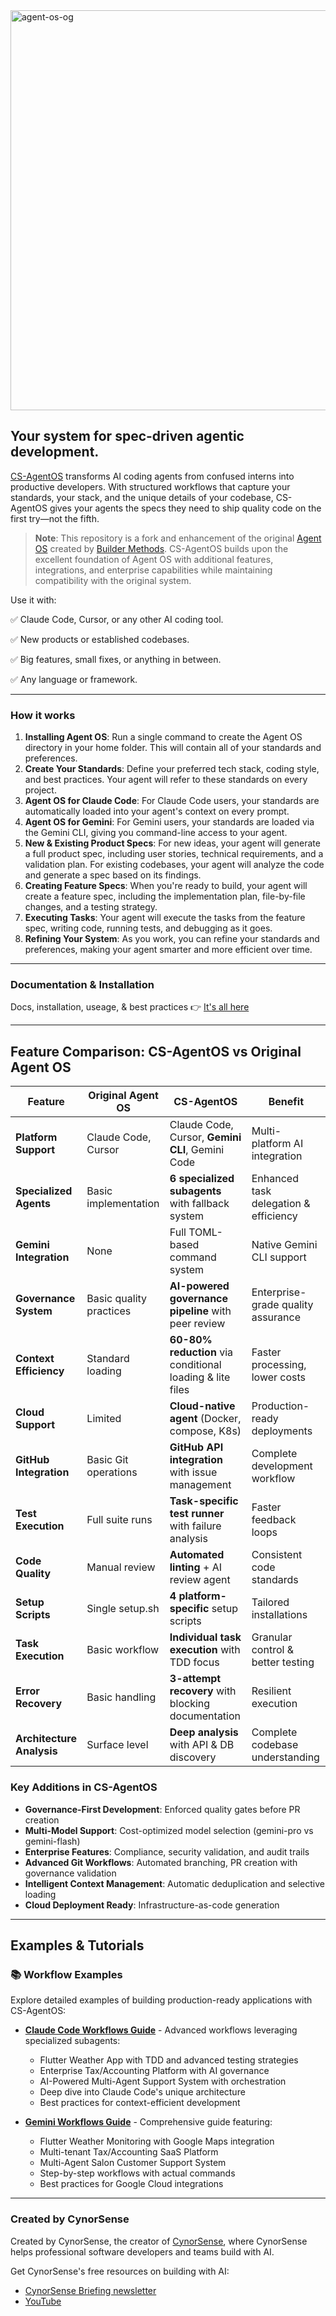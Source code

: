 <img width="1280" height="640" alt="agent-os-og" src="https://github.com/user-attachments/assets/e897628e-7063-4bab-a69a-7bb6d7ac8403" />

## Your system for spec-driven agentic development.

[CS-AgentOS](https://cynorsense.com/CS-AgentOS) transforms AI coding agents from confused interns into productive developers. With structured workflows that capture your standards, your stack, and the unique details of your codebase, CS-AgentOS gives your agents the specs they need to ship quality code on the first try—not the fifth.

> **Note**: This repository is a fork and enhancement of the original [Agent OS](https://github.com/buildermethods/agent-os) created by [Builder Methods](https://github.com/buildermethods). CS-AgentOS builds upon the excellent foundation of Agent OS with additional features, integrations, and enterprise capabilities while maintaining compatibility with the original system.

Use it with:

✅ Claude Code, Cursor, or any other AI coding tool.

✅ New products or established codebases.

✅ Big features, small fixes, or anything in between.

✅ Any language or framework.

---

### How it works

1. **Installing Agent OS**: Run a single command to create the Agent OS directory in your home folder. This will contain all of your standards and preferences.
2. **Create Your Standards**: Define your preferred tech stack, coding style, and best practices. Your agent will refer to these standards on every project.
3. **Agent OS for Claude Code**: For Claude Code users, your standards are automatically loaded into your agent's context on every prompt.
4. **Agent OS for Gemini**: For Gemini users, your standards are loaded via the Gemini CLI, giving you command-line access to your agent.
5. **New & Existing Product Specs**: For new ideas, your agent will generate a full product spec, including user stories, technical requirements, and a validation plan. For existing codebases, your agent will analyze the code and generate a spec based on its findings.
6. **Creating Feature Specs**: When you're ready to build, your agent will create a feature spec, including the implementation plan, file-by-file changes, and a testing strategy.
7. **Executing Tasks**: Your agent will execute the tasks from the feature spec, writing code, running tests, and debugging as it goes.
8. **Refining Your System**: As you work, you can refine your standards and preferences, making your agent smarter and more efficient over time.

---

### Documentation & Installation

Docs, installation, useage, & best practices 👉 [It's all here](https://cynorsense.com/CS-AgentOS)

---

## Feature Comparison: CS-AgentOS vs Original Agent OS

| Feature | Original Agent OS | CS-AgentOS | Benefit |
|---------|------------------|------------|---------|
| **Platform Support** | Claude Code, Cursor | Claude Code, Cursor, **Gemini CLI**, Gemini Code | Multi-platform AI integration |
| **Specialized Agents** | Basic implementation | **6 specialized subagents** with fallback system | Enhanced task delegation & efficiency |
| **Gemini Integration** | None | Full TOML-based command system | Native Gemini CLI support |
| **Governance System** | Basic quality practices | **AI-powered governance pipeline** with peer review | Enterprise-grade quality assurance |
| **Context Efficiency** | Standard loading | **60-80% reduction** via conditional loading & lite files | Faster processing, lower costs |
| **Cloud Support** | Limited | **Cloud-native agent** (Docker, compose, K8s) | Production-ready deployments |
| **GitHub Integration** | Basic Git operations | **GitHub API integration** with issue management | Complete development workflow |
| **Test Execution** | Full suite runs | **Task-specific test runner** with failure analysis | Faster feedback loops |
| **Code Quality** | Manual review | **Automated linting** + AI review agent | Consistent code standards |
| **Setup Scripts** | Single setup.sh | **4 platform-specific** setup scripts | Tailored installations |
| **Task Execution** | Basic workflow | **Individual task execution** with TDD focus | Granular control & better testing |
| **Error Recovery** | Basic handling | **3-attempt recovery** with blocking documentation | Resilient execution |
| **Architecture Analysis** | Surface level | **Deep analysis** with API & DB discovery | Complete codebase understanding |

### Key Additions in CS-AgentOS

- **Governance-First Development**: Enforced quality gates before PR creation
- **Multi-Model Support**: Cost-optimized model selection (gemini-pro vs gemini-flash)
- **Enterprise Features**: Compliance, security validation, and audit trails
- **Advanced Git Workflows**: Automated branching, PR creation with governance validation
- **Intelligent Context Management**: Automatic deduplication and selective loading
- **Cloud Deployment Ready**: Infrastructure-as-code generation

---

## Examples & Tutorials

### 📚 Workflow Examples

Explore detailed examples of building production-ready applications with CS-AgentOS:

- **[Claude Code Workflows Guide](examples/CLAUDE-CODE-WORKFLOWS.md)** - Advanced workflows leveraging specialized subagents:
  - Flutter Weather App with TDD and advanced testing strategies
  - Enterprise Tax/Accounting Platform with AI governance
  - AI-Powered Multi-Agent Support System with orchestration
  - Deep dive into Claude Code's unique architecture
  - Best practices for context-efficient development

- **[Gemini Workflows Guide](examples/GEMINI-WORKFLOWS.md)** - Comprehensive guide featuring:
  - Flutter Weather Monitoring with Google Maps integration
  - Multi-tenant Tax/Accounting SaaS Platform  
  - Multi-Agent Salon Customer Support System
  - Step-by-step workflows with actual commands
  - Best practices for Google Cloud integrations

---

### Created by CynorSense

Created by CynorSense, the creator of [CynorSense](https://cynorsense.com), where CynorSense helps professional software developers and teams build with AI.

Get CynorSense's free resources on building with AI:
- [CynorSense Briefing newsletter](https://cynorsense.com)
- [YouTube](https://youtube.com/@briancasel)
